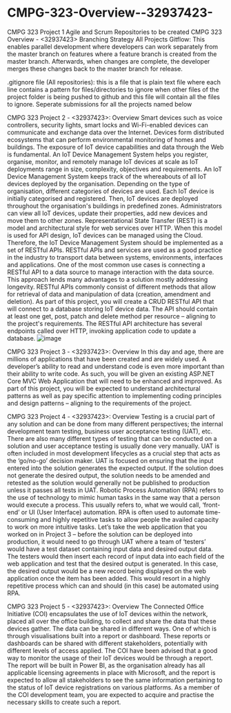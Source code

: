 # CMPG-323-Overview--32937423-
CMPG 323 Project 1 Agile and Scrum
Repositories to be created
CMPG 323 Overview - <32937423>
   Branching Strategy All Projects
    Gitflow: This enables parallel development where developers can work separately from the master branch on features where a feature branch is created from     the master branch. Afterwards, when changes are complete, the developer merges these changes back to the master branch for release.
    
   .gitignore file (All repositories):
      this is a file that is plain text file where each line contains a pattern for files/directories to ignore when other files of the project folder is           being pushed to github and this file will contain all the files to ignore.
   Seperate submissions for all the projects named below
   
CMPG 323 Project 2 - <32937423>:
  Overview
  Smart devices such as voice controllers, security lights, smart locks and Wi-Fi-enabled devices 
  can communicate and exchange data over the Internet. Devices form distributed ecosystems that 
  can perform environmental monitoring of homes and buildings. The exposure of IoT device 
  capabilities and data through the Web is fundamental. An IoT Device Management System helps 
  you register, organise, monitor, and remotely manage IoT devices at scale as IoT deployments 
  range in size, complexity, objectives and requirements. 
  An IoT Device Management System keeps track of the whereabouts of all IoT devices deployed 
  by the organisation. Depending on the type of organisation, different categories of devices are 
  used. Each IoT device is initially categorised and registered. Then, IoT devices are deployed 
  throughout the organisation's buildings in predefined zones. Administrators can view all IoT 
  devices, update their properties, add new devices and move them to other zones. 
  Representational State Transfer (REST) is a model and architectural style for web services over 
  HTTP. When this model is used for API design, IoT devices can be managed using the Cloud. 
  Therefore, the IoT Device Management System should be implemented as a set of RESTful APIs. 
  RESTful APIs and services are used as a good practice in the industry to transport data between 
  systems, environments, interfaces and applications. One of the most common use cases is 
  connecting a RESTful API to a data source to manage interaction with the data source. This 
  approach lends many advantages to a solution mostly addressing longevity. RESTful APIs 
  commonly consist of different methods that allow for retrieval of data and manipulation of data 
  (creation, amendment and deletion). 
  As part of this project, you will create a CRUD RESTful API that will connect to a database storing 
  IoT device data. The API should contain at least one get, post, patch and delete method per 
  resource – aligning to the project's requirements. The RESTful API architecture has several 
  endpoints called over HTTP, invoking application code to update a database. 
  ![image](https://user-images.githubusercontent.com/92325994/184698192-7f239501-705b-4df0-9c73-f33a46848ac1.png)
 


CMPG 323 Project 3 - <32937423>:
  Overview
  In this day and age, there are millions of applications that have been created and are widely used. 
  A developer’s ability to read and understand code is even more important than their ability to write 
  code. As such, you will be given an existing ASP.NET Core MVC Web Application that will need 
  to be enhanced and improved. 
  As part of this project, you will be expected to understand architectural patterns as well as pay 
  specific attention to implementing coding principles and design patterns – aligning to the
  requirements of the project.
  
  
CMPG 323 Project 4 - <32937423>:
  Overview
  Testing is a crucial part of any solution and can be done from many different perspectives; the 
  internal development team testing, business user acceptance testing (UAT), etc. There are also 
  many different types of testing that can be conducted on a solution and user acceptance testing 
  is usually done very manually. UAT is often included in most development lifecycles as a crucial 
  step that acts as the ‘go/no-go’ decision maker. UAT is focused on ensuring that the input entered 
  into the solution generates the expected output. If the solution does not generate the desired 
  output, the solution needs to be amended and retested as the solution would generally not be 
  published to production unless it passes all tests in UAT. 
  Robotic Process Automation (RPA) refers to the use of technology to mimic human tasks in the 
  same way that a person would execute a process. This usually refers to, what we would call, 
  ‘front-end’ or UI (User Interface) automation. RPA is often used to automate time-consuming and 
  highly repetitive tasks to allow people the availed capacity to work on more intuitive tasks. 
  Let’s take the web application that you worked on in Project 3 – before the solution can be 
  deployed into production, it would need to go through UAT where a team of ‘testers’ would have 
  a test dataset containing input data and desired output data. The testers would then insert each 
  record of input data into each field of the web application and test that the desired output is 
  generated. In this case, the desired output would be a new record being displayed on the web 
  application once the item has been added. This would resort in a highly repetitive process which 
  can and should (in this case) be automated using RPA.
  
CMPG 323 Project 5 - <32937423>:
  Overview
  The Connected Office Initiative (COI) encapsulates the use of IoT devices within the network, 
  placed all over the office building, to collect and share the data that these devices gather. The 
  data can be shared in different ways. One of which is through visualisations built into a report or 
  dashboard. These reports or dashboards can be shared with different stakeholders, potentially 
  with different levels of access applied. The COI have been advised that a good way to monitor 
  the usage of their IoT devices would be through a report. 
  The report will be built in Power BI, as the organisation already has all applicable licensing 
  agreements in place with Microsoft, and the report is expected to allow all stakeholders to see the 
  same information pertaining to the status of IoT device registrations on various platforms. As a 
  member of the COI development team, you are expected to acquire and practise the necessary 
  skills to create such a report. 

